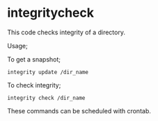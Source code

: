 # integritycheck

This code checks integrity of a directory.

Usage;

To get a snapshot;

`integrity update /dir_name`

To check integrity;

`integrity check /dir_name`

These commands can be scheduled with crontab.
